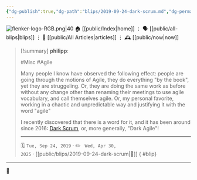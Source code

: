 ```yaml
---
{"dg-publish":true,"dg-path":"blips/2019-09-24-dark-scrum.md","dg-permalink":"2019/09/24/dark-scrum/","permalink":"/2019/09/24/dark-scrum/","title":"philipp @ 2019-09-24"}
---
```



<div class="transclusion internal-embed is-loaded"><div class="markdown-embed">




![flenker-logo-RGB.png|40](/img/user/attachments/flenker-logo-RGB.png)
🏠 [[public/Index\|home]]  ⋮ 🗣️ [[public/all-blips\|blips]] ⋮  📝 [[public/All Articles\|articles]]  ⋮ 🕰️ [[public/now\|now]]


</div></div>


> [!summary] **philipp**:
>
> #Misc #Agile
>
> Many people I know have observed the following effect: people are going through the motions of Agile, they do everything "by the book", yet they are struggeling. Or, they are doing the same work as before without any change other than renaming their meetings to use agile vocabulary, and call themselves agile. Or, my personal favorite, working in a chaotic and unpredictable way and justifying it with the word "agile"
>
> I recently discovered that there is a word for it, and it has been around since 2016: [Dark Scrum](https://ronjeffries.com/articles/016-09ff/defense/), or, more generally, "Dark Agile"!
> - - -
>
> 🗓️ <code>Tue, Sep 24, 2019</code>  · ✏️ <code> Wed, Apr 30, 2025</code>  · [[public/blips/2019-09-24-dark-scrum\|🔗]]
{ #blip}


- - -

 👾
